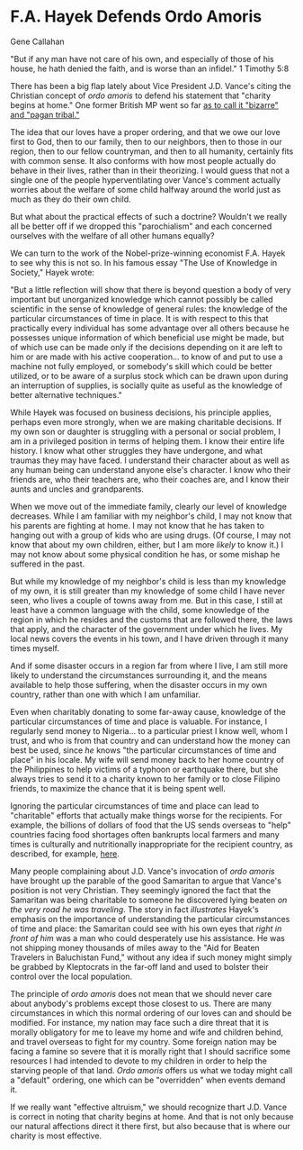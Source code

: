 # F.A. Hayek Defends Ordo Amoris

Gene Callahan

"But if any man have not care of his own, and especially of those of his house, he hath denied the faith, and is worse
than an infidel." 1 Timothy 5:8

There has been a big flap lately about Vice President J.D. Vance's citing the Christian concept of *ordo amoris* to
defend his statement that "charity begins at home." One former British MP went so far
[as to call it "bizarre" and "pagan tribal."](https://x.com/RoryStewartUK/status/1884952501197078922)

The idea that our loves have a proper ordering, and that we owe our love first to God, then to our family, then to our
neighbors, then to those in our region, then to our fellow countryman, and then to all humanity, certainly fits with
common sense. It also conforms with how most people actually do behave in their lives, rather than in their theorizing.
I would guess that not a single one of the people hyperventilating over Vance's comment actually worries about the
welfare of some child halfway around the world just as much as they do their own child.

But what about the practical effects of such a doctrine? Wouldn't we really all be better off if we dropped this
"parochialism" and each concerned ourselves with the welfare of all other humans equally? 

We can turn to the work of the Nobel-prize-winning economist F.A. Hayek to see why this is not so. In his famous essay
"The Use of Knowledge in Society," Hayek wrote:

"But a little reflection will show that there is beyond question a body of very important but unorganized knowledge
which cannot possibly be called scientific in the sense of knowledge of general rules: the knowledge of the particular
circumstances of time in place. It is with respect to this that practically every individual has some advantage over all
others because he possesses unique information of which beneficial use might be made, but of which use can be made only
if the decisions depending on it are left to him or are made with his active cooperation... to know of and put to use a
machine not fully employed, or somebody's skill which could be better utilized, or to be aware of a surplus stock which
can be drawn upon during an interruption of supplies, is socially quite as useful as the knowledge of better alternative
techniques."

While Hayek was focused on business decisions, his principle applies, perhaps even more strongly, when we are making
charitable decisions. If my own son or daughter is struggling with a personal or social problem, I am in a privileged
position in terms of helping them. I know their entire life history. I know what other struggles they have undergone,
and what traumas they may have faced. I understand their character about as well as any human being can understand anyone
else's character. I know who their friends are, who their teachers are, who their coaches are, and I know their aunts
and uncles and grandparents.

When we move out of the immediate family, clearly our level of knowledge decreases. While I am familiar with my
neighbor's child, I may not know that his parents are fighting at home. I may not know that he has taken to hanging out
with a group of kids who are using drugs. (Of course, I may not know that about my own children, either, but I am more
*likely* to know it.) I may not know about some physical condition he has, or some mishap he
suffered in the past.

But while my knowledge of my neighbor's child is less than my knowledge of my own, it is still greater than my knowledge
of some child I have never seen, who lives a couple of towns away from me. But in this case, I still at least have a
common language with the child, some knowledge of the region in which he resides and the customs that are followed there,
the laws that apply, and the character of the government under which he lives. My local news covers the events in his
town, and I have driven through it many times myself.

And if some disaster occurs in a region far from where I live, I am still more likely to understand the circumstances
surrounding it, and the means available to help those suffering, when the disaster occurs in my own country, rather than
one with which I am unfamiliar.

Even when charitably donating to some far-away cause, knowledge of the particular circumstances of time and place is
valuable. For instance, I regularly send money to Nigeria... to a particular priest I know well, whom I trust, and who
is from that country and can understand how the money can best be used, since *he* knows "the particular circumstances of time and place"
in his locale. My wife will send money back to her home country of the
Philippines to help victims of a typhoon or earthquake there, but she always tries to send it to a charity known to her
family or to close Filipino friends, to maximize the chance that it is being spent well.

Ignoring the particular circumstances of time and place can lead to "charitable" efforts that actually make things worse
for the recipients. For example, the billions of dollars of food that the US sends overseas to "help" countries facing
food shortages often bankrupts local farmers and many times is culturally and nutritionally inappropriate for the
recipient country, as described, for example,
[here](https://bruinpoliticalreview.org/articles?post-slug=u-s-international-food-aid-policies-are-harmful-and-inefficient).

Many people complaining about J.D. Vance's invocation of *ordo amoris* have brought up the parable of the good Samaritan
to argue that Vance's position is not very Christian. They seemingly ignored the fact that the Samaritan was being
charitable to someone he discovered lying beaten *on the very road he was traveling*. The story in fact *illustrates*
Hayek's emphasis on the importance of understanding the particular circumstances of time and place:
the Samaritan could see with his own eyes that *right in front of him* was a man who could desperately use his assistance.
He was not shipping money thousands of miles away to the "Aid for Beaten Travelers in Baluchistan Fund," without any
idea if such money might simply be grabbed by Kleptocrats in the far-off land and used to bolster their control over the
local population.

The principle of *ordo amoris* does not mean that we should never care about anybody's problems except those closest to
us. There are many circumstances in which this normal ordering of our loves can and should be modified. For instance, my
nation may face such a dire threat that it is morally obligatory for me to leave my home and wife and children behind,
and travel overseas to fight for my country. Some foreign nation may be facing a famine so severe that it is morally
right that I should sacrifice some resources I had intended to devote to my children in order to help the starving
people of that land. *Ordo amoris* offers us what we today might call a "default" ordering, one which can be
"overridden" when events demand it.

If we really want "effective altruism," we should recognize
thart J.D. Vance is correct in noting that charity begins at home. And that is not only because our natural
affections direct it there first, but also because that is where our charity is most effective.



